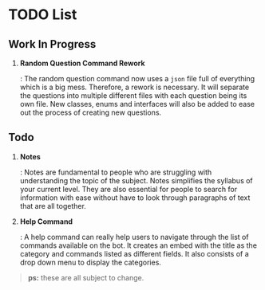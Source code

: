 # TODO List

## Work In Progress

1. **Random Question Command Rework**

    : The random question command now uses a `json` file full of everything which is a big mess. Therefore, a rework is necessary. It will separate the questions into multiple different files with each question being its own file. New classes, enums and interfaces will also be added to ease out the process of creating new questions.

## Todo

1. **Notes**

    : Notes are fundamental to people who are struggling with understanding the topic of the subject. Notes simplifies the syllabus of your current level. They are also essential for people to search for information with ease without have to look through paragraphs of text that are all together.

2. **Help Command**

    : A help command can really help users to navigate through the list of commands available on the bot. It creates an embed with the title as the category and commands listed as different fields. It also consists of a drop down menu to display the categories.

> **ps:** these are all subject to change.
